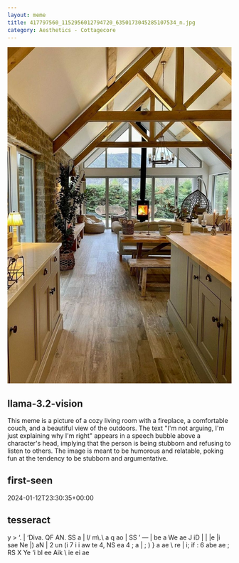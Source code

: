 ```yaml
---
layout: meme
title: 417797560_1152956012794720_6350173045285107534_n.jpg
category: Aesthetics - Cottagecore
---
```


<div markdown="0"><a href="417797560_1152956012794720_6350173045285107534_n.jpg"><img class="photo" src="417797560_1152956012794720_6350173045285107534_n.jpg" /></a>

<h2>llama-3.2-vision</h2>
<p title="Llama-3.2-11B is a really good model that probably gets the visual details right but doesn't understand literary or media references, and often fails to accurately represent the physical arrangement of objects and the implied relationships between the objects.">This meme is a picture of a cozy living room with a fireplace, a comfortable couch, and a beautiful view of the outdoors. The text &quot;I&#x27;m not arguing, I&#x27;m just explaining why I&#x27;m right&quot; appears in a speech bubble above a character&#x27;s head, implying that the person is being stubborn and refusing to listen to others. The image is meant to be humorous and relatable, poking fun at the tendency to be stubborn and argumentative.</p>

<h2>first-seen</h2>
<p title="Because Git doesn't preserve file modification times, this metadata file contains the file's modification time when it was added to the library.">2024-01-12T23:30:35+00:00</p>

<h2>tesseract</h2>
<p title="Tesseract is often terrible and just gives a lot of nonsense characters, but it used to be the state of the art, and usually it is better at correctly representing text than llama-3.2-vision-11b.">y &gt; ‘. | ‘Diva. QF AN. SS a | l/ m\.\ a q ao | SS ’ — | be a We ae J iD | | |e |i sae Ne |) aN | 2 un (i 7 i i aw te 4, NS ea 4 ; a | ; ) &#125; a ae \ re | i; if : 6 abe ae ; RS X Ye ‘i bl ee Aik \ ie ei ae</p>

</div>

